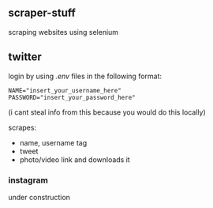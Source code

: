 ## scraper-stuff
scraping websites using selenium


## twitter
login by using *.env* files in the following format:
~~~
NAME="insert_your_username_here"
PASSWORD="insert_your_password_here"
~~~
(i cant steal info from this because you would do this locally)

scrapes:
 - name, username tag
 - tweet
 - photo/video link and downloads it

### instagram
under construction
